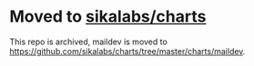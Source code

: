 # Moved to [sikalabs/charts](https://github.com/sikalabs/charts/tree/master/charts/maildev)

This repo is archived, maildev is moved to <https://github.com/sikalabs/charts/tree/master/charts/maildev>.

